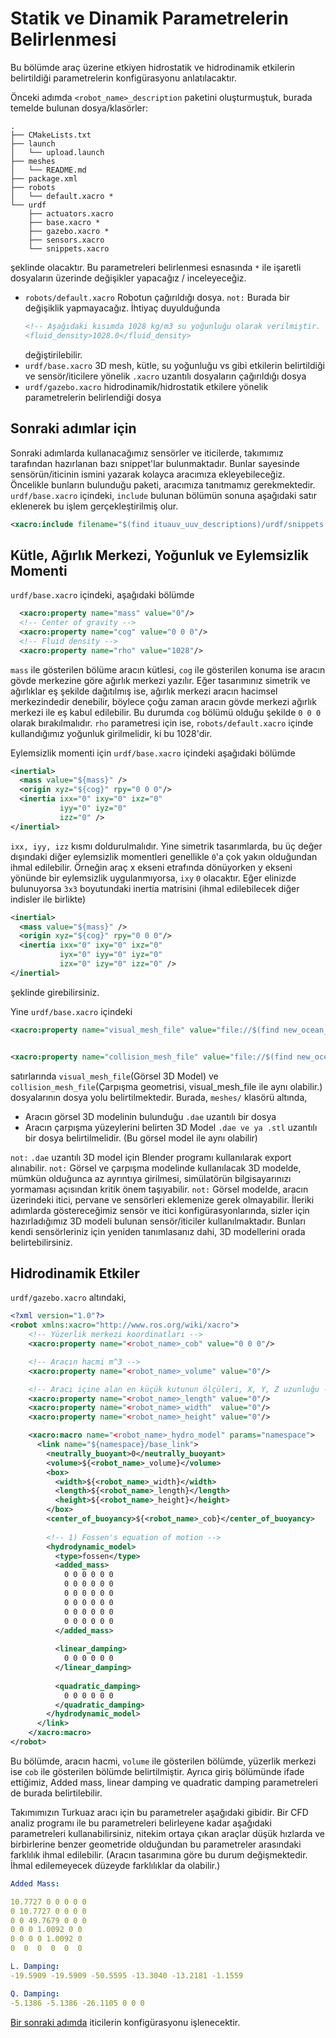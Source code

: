 # Statik ve Dinamik Parametrelerin Belirlenmesi
Bu bölümde araç üzerine etkiyen hidrostatik ve hidrodinamik etkilerin belirtildiği parametrelerin konfigürasyonu anlatılacaktır.


Önceki adımda `<robot_name>_description` paketini oluşturmuştuk, burada temelde bulunan dosya/klasörler:
```
.
├── CMakeLists.txt
├── launch
│   └── upload.launch
├── meshes
│   └── README.md
├── package.xml
├── robots
│   └── default.xacro *
└── urdf
    ├── actuators.xacro
    ├── base.xacro *
    ├── gazebo.xacro *
    ├── sensors.xacro
    └── snippets.xacro

```
şeklinde olacaktır. Bu parametreleri belirlenmesi esnasında `*` ile işaretli dosyaların üzerinde değişikler yapacağız / inceleyeceğiz.

- `robots/default.xacro` Robotun çağırıldığı dosya. `not:` Burada bir değişiklik yapmayacağız. İhtiyaç duyulduğunda 
  ```xml
  <!-- Aşağıdaki kısımda 1028 kg/m3 su yoğunluğu olarak verilmiştir.
  <fluid_density>1028.0</fluid_density>  
  ```
  değiştirilebilir.
- `urdf/base.xacro` 3D mesh, kütle, su yoğunluğu vs gibi etkilerin belirtildiği ve sensör/iticilere yönelik `.xacro` uzantılı dosyaların çağırıldığı dosya
- `urdf/gazebo.xacro` hidrodinamik/hidrostatik etkilere yönelik parametrelerin belirlendiği dosya

## Sonraki adımlar için
Sonraki adımlarda kullanacağımız sensörler ve iticilerde, takımımız tarafından hazırlanan bazı
snippet'lar bulunmaktadır. Bunlar sayesinde sensörün/iticinin ismini yazarak kolayca aracımıza 
ekleyebileceğiz. Öncelikle bunların bulunduğu paketi, aracımıza tanıtmamız gerekmektedir.
`urdf/base.xacro` içindeki, `include` bulunan bölümün sonuna aşağıdaki satır eklenerek bu işlem 
gerçekleştirilmiş olur.
```xml
<xacro:include filename="$(find ituauv_uuv_descriptions)/urdf/snippets.xacro"/> 
```
  

## Kütle, Ağırlık Merkezi, Yoğunluk ve Eylemsizlik Momenti
`urdf/base.xacro` içindeki, aşağıdaki bölümde
```xml
  <xacro:property name="mass" value="0"/>
  <!-- Center of gravity -->
  <xacro:property name="cog" value="0 0 0"/>
  <!-- Fluid density -->
  <xacro:property name="rho" value="1028"/>
```
`mass` ile gösterilen bölüme aracın kütlesi, `cog` ile gösterilen konuma ise aracın gövde merkezine göre ağırlık merkezi yazılır.
Eğer tasarımınız simetrik ve ağırlıklar eş şekilde dağıtılmış ise, ağırlık merkezi aracın hacimsel merkezindedir denebilir, böylece
çoğu zaman aracın gövde merkezi ağırlık merkezi ile eş kabul edilebilir. Bu durumda `cog` bölümü olduğu şekilde `0 0 0` olarak bırakılmalıdır.
`rho` parametresi için ise, `robots/default.xacro` içinde kullandığımız yoğunluk girilmelidir, ki bu 1028'dir.

Eylemsizlik momenti için `urdf/base.xacro` içindeki aşağıdaki bölümde
```xml
<inertial>
  <mass value="${mass}" />
  <origin xyz="${cog}" rpy="0 0 0"/>
  <inertia ixx="0" ixy="0" ixz="0"
           iyy="0" iyz="0"
           izz="0" />
</inertial>
```
`ixx, iyy, izz` kısmı doldurulmalıdır. Yine simetrik tasarımlarda, bu üç değer dışındaki diğer eylemsizlik momentleri genellikle `0`'a
çok yakın olduğundan ihmal edilebilir.
Örneğin araç x ekseni etrafında dönüyorken y ekseni yönünde bir eylemsizlik uygulanmıyorsa, `ixy` `0` olacaktır.
Eğer elinizde bulunuyorsa `3x3` boyutundaki inertia matrisini (ihmal edilebilecek diğer indisler ile birlikte) 

```xml
<inertial>
  <mass value="${mass}" />
  <origin xyz="${cog}" rpy="0 0 0"/>
  <inertia ixx="0" ixy="0" ixz="0"
           iyx="0" iyy="0" iyz="0"
           izx="0" izy="0" izz="0" />
</inertial>
```
şeklinde girebilirsiniz.

Yine `urdf/base.xacro` içindeki 

```xml
<xacro:property name="visual_mesh_file" value="file://$(find new_ocean_description)/meshes/vehicle.dae"/>


<xacro:property name="collision_mesh_file" value="file://$(find new_ocean_description)/meshes/vehicle.stl"/>
```
satırlarında `visual_mesh_file`(Görsel 3D Model) ve `collision_mesh_file`(Çarpışma geometrisi, visual_mesh_file ile aynı olabilir.)
dosyalarının dosya yolu belirtilmektedir. Burada, `meshes/` klasörü altında,
 - Aracın görsel 3D modelinin bulunduğu `.dae` uzantılı bir dosya 
 - Aracın çarpışma yüzeylerini belirten 3D Model `.dae ve ya .stl` uzantılı bir dosya belirtilmelidir. (Bu görsel model ile aynı olabilir)

`not:` `.dae` uzantılı 3D model için Blender programı kullanılarak export alınabilir.
`not:` Görsel ve çarpışma modelinde kullanılacak 3D modelde, mümkün olduğunca az ayrıntıya girilmesi, simülatörün bilgisayarınızı
yormaması açısından kritik önem taşıyabilir. 
`not:` Görsel modelde, aracın üzerindeki itici, pervane ve sensörleri eklemenize gerek olmayabilir. İleriki adımlarda göstereceğimiz sensör ve
itici konfigürasyonlarında, sizler için hazırladığımız 3D modeli bulunan sensör/iticiler kullanılmaktadır. Bunları kendi sensörleriniz için yeniden 
tanımlasanız dahi, 3D modellerini orada belirtebilirsiniz.


## Hidrodinamik Etkiler
`urdf/gazebo.xacro` altındaki,
```xml
<?xml version="1.0"?>
<robot xmlns:xacro="http://www.ros.org/wiki/xacro">
    <!-- Yüzerlik merkezi koordinatları -->
    <xacro:property name="<robot_name>_cob" value="0 0 0"/>

    <!-- Aracın hacmi m^3 -->
    <xacro:property name="<robot_name>_volume" value="0"/>

    <!-- Aracı içine alan en küçük kutunun ölçüleri, X, Y, Z uzunluğu -->
    <xacro:property name="<robot_name>_length" value="0"/>
    <xacro:property name="<robot_name>_width"  value="0"/>
    <xacro:property name="<robot_name>_height" value="0"/>

    <xacro:macro name="<robot_name>_hydro_model" params="namespace">
      <link name="${namespace}/base_link">
        <neutrally_buoyant>0</neutrally_buoyant>
        <volume>${<robot_name>_volume}</volume>
        <box>
          <width>${<robot_name>_width}</width>
          <length>${<robot_name>_length}</length>
          <height>${<robot_name>_height}</height>
        </box>
        <center_of_buoyancy>${<robot_name>_cob}</center_of_buoyancy>
        
        <!-- 1) Fossen's equation of motion -->
        <hydrodynamic_model>
          <type>fossen</type>
          <added_mass>
            0 0 0 0 0 0
            0 0 0 0 0 0
            0 0 0 0 0 0
            0 0 0 0 0 0
            0 0 0 0 0 0
            0 0 0 0 0 0
          </added_mass>
          
          <linear_damping>
            0 0 0 0 0 0
          </linear_damping>
          
          <quadratic_damping>
            0 0 0 0 0 0
          </quadratic_damping>
        </hydrodynamic_model>
      </link>
    </xacro:macro>
</robot>
```

Bu bölümde, aracın hacmi, `volume` ile gösterilen bölümde, yüzerlik merkezi ise `cob` ile gösterilen bölümde belirtilmiştir.
Ayrıca giriş bölümünde ifade ettiğimiz, Added mass, linear damping ve quadratic damping parametreleri de burada belirtilebilir.

Takımımızın Turkuaz aracı için bu parametreler aşağıdaki gibidir. Bir CFD analiz programı ile bu parametreleri belirleyene kadar
aşağıdaki parametreleri kullanabilirsiniz, nitekim ortaya çıkan araçlar düşük hızlarda ve birbirlerine benzer geometride olduğundan
bu parametreler arasındaki farklılık ihmal edilebilir. (Aracın tasarımına göre bu durum değişmektedir. İhmal edilemeyecek düzeyde 
farklılıklar da olabilir.)

```yml
Added Mass:

10.7727 0 0 0 0 0 
0 10.7727 0 0 0 0
0 0 49.7679 0 0 0
0 0 0 1.0092 0 0
0 0 0 0 1.0092 0
0  0  0  0  0  0

L. Damping:
-19.5909 -19.5909 -50.5595 -13.3040 -13.2181 -1.1559

Q. Damping:
-5.1386 -5.1386 -26.1105 0 0 0
```

[Bir sonraki adımda](setup-thrusters.md) iticilerin konfigürasyonu işlenecektir.

